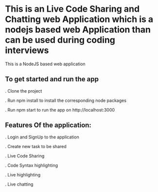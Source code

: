 # This is an Live Code Sharing and Chatting web Application which is a nodejs based web Application than can be used during coding interviews

This is a NodeJS based web application

## To get started and run the app

   . Clone the project
 
   . Run npm install to install the corresponding node packages
 
   . Run npm start to run the app on http://localhost:3000

## Features Of the application:

   . Login and SignUp to the application
 
   . Create new task to be shared
 
   . Live Code Sharing
 
   . Code Syntax highlighting
 
   . Live highlighting
 
   . Live chatting
   
   
